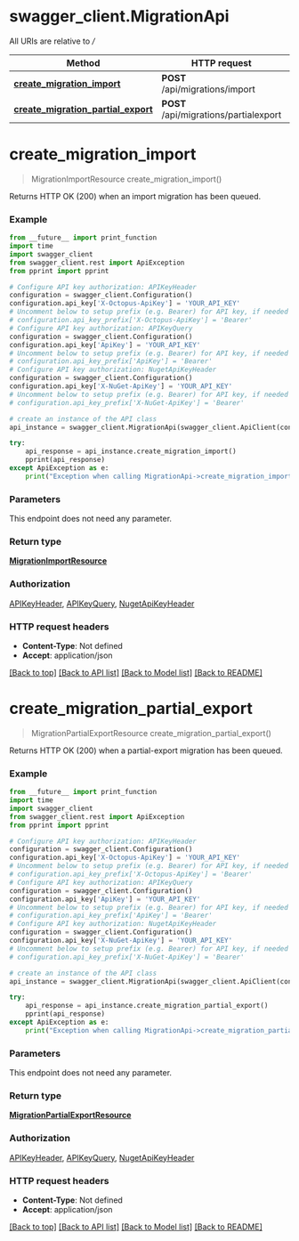 # swagger_client.MigrationApi

All URIs are relative to */*

Method | HTTP request | Description
------------- | ------------- | -------------
[**create_migration_import**](MigrationApi.md#create_migration_import) | **POST** /api/migrations/import | 
[**create_migration_partial_export**](MigrationApi.md#create_migration_partial_export) | **POST** /api/migrations/partialexport | 

# **create_migration_import**
> MigrationImportResource create_migration_import()



Returns HTTP OK (200) when an import migration has been queued.

### Example
```python
from __future__ import print_function
import time
import swagger_client
from swagger_client.rest import ApiException
from pprint import pprint

# Configure API key authorization: APIKeyHeader
configuration = swagger_client.Configuration()
configuration.api_key['X-Octopus-ApiKey'] = 'YOUR_API_KEY'
# Uncomment below to setup prefix (e.g. Bearer) for API key, if needed
# configuration.api_key_prefix['X-Octopus-ApiKey'] = 'Bearer'
# Configure API key authorization: APIKeyQuery
configuration = swagger_client.Configuration()
configuration.api_key['ApiKey'] = 'YOUR_API_KEY'
# Uncomment below to setup prefix (e.g. Bearer) for API key, if needed
# configuration.api_key_prefix['ApiKey'] = 'Bearer'
# Configure API key authorization: NugetApiKeyHeader
configuration = swagger_client.Configuration()
configuration.api_key['X-NuGet-ApiKey'] = 'YOUR_API_KEY'
# Uncomment below to setup prefix (e.g. Bearer) for API key, if needed
# configuration.api_key_prefix['X-NuGet-ApiKey'] = 'Bearer'

# create an instance of the API class
api_instance = swagger_client.MigrationApi(swagger_client.ApiClient(configuration))

try:
    api_response = api_instance.create_migration_import()
    pprint(api_response)
except ApiException as e:
    print("Exception when calling MigrationApi->create_migration_import: %s\n" % e)
```

### Parameters
This endpoint does not need any parameter.

### Return type

[**MigrationImportResource**](MigrationImportResource.md)

### Authorization

[APIKeyHeader](../README.md#APIKeyHeader), [APIKeyQuery](../README.md#APIKeyQuery), [NugetApiKeyHeader](../README.md#NugetApiKeyHeader)

### HTTP request headers

 - **Content-Type**: Not defined
 - **Accept**: application/json

[[Back to top]](#) [[Back to API list]](../README.md#documentation-for-api-endpoints) [[Back to Model list]](../README.md#documentation-for-models) [[Back to README]](../README.md)

# **create_migration_partial_export**
> MigrationPartialExportResource create_migration_partial_export()



Returns HTTP OK (200) when a partial-export migration has been queued.

### Example
```python
from __future__ import print_function
import time
import swagger_client
from swagger_client.rest import ApiException
from pprint import pprint

# Configure API key authorization: APIKeyHeader
configuration = swagger_client.Configuration()
configuration.api_key['X-Octopus-ApiKey'] = 'YOUR_API_KEY'
# Uncomment below to setup prefix (e.g. Bearer) for API key, if needed
# configuration.api_key_prefix['X-Octopus-ApiKey'] = 'Bearer'
# Configure API key authorization: APIKeyQuery
configuration = swagger_client.Configuration()
configuration.api_key['ApiKey'] = 'YOUR_API_KEY'
# Uncomment below to setup prefix (e.g. Bearer) for API key, if needed
# configuration.api_key_prefix['ApiKey'] = 'Bearer'
# Configure API key authorization: NugetApiKeyHeader
configuration = swagger_client.Configuration()
configuration.api_key['X-NuGet-ApiKey'] = 'YOUR_API_KEY'
# Uncomment below to setup prefix (e.g. Bearer) for API key, if needed
# configuration.api_key_prefix['X-NuGet-ApiKey'] = 'Bearer'

# create an instance of the API class
api_instance = swagger_client.MigrationApi(swagger_client.ApiClient(configuration))

try:
    api_response = api_instance.create_migration_partial_export()
    pprint(api_response)
except ApiException as e:
    print("Exception when calling MigrationApi->create_migration_partial_export: %s\n" % e)
```

### Parameters
This endpoint does not need any parameter.

### Return type

[**MigrationPartialExportResource**](MigrationPartialExportResource.md)

### Authorization

[APIKeyHeader](../README.md#APIKeyHeader), [APIKeyQuery](../README.md#APIKeyQuery), [NugetApiKeyHeader](../README.md#NugetApiKeyHeader)

### HTTP request headers

 - **Content-Type**: Not defined
 - **Accept**: application/json

[[Back to top]](#) [[Back to API list]](../README.md#documentation-for-api-endpoints) [[Back to Model list]](../README.md#documentation-for-models) [[Back to README]](../README.md)

